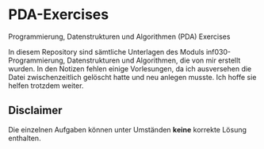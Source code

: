 # PDA-Exercises
Programmierung, Datenstrukturen und Algorithmen (PDA) Exercises

In diesem Repository sind sämtliche Unterlagen des Moduls inf030-Programmierung, Datenstrukturen und Algorithmen, die von mir erstellt wurden. 
In den Notizen fehlen einige Vorlesungen, da ich ausversehen die Datei zwischenzeitlich gelöscht hatte und neu anlegen musste. Ich hoffe sie helfen trotzdem weiter. 

## Disclaimer
Die einzelnen Aufgaben können unter Umständen **keine** korrekte Lösung enthalten. 
